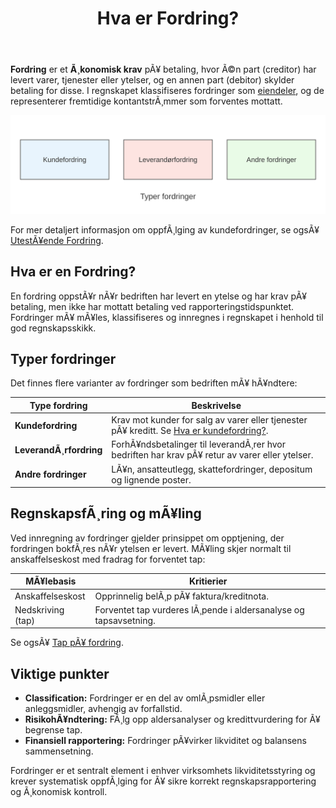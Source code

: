 ﻿---
title: "Hva er Fordring?"
meta_title: "Hva er Fordring?"
meta_description: '**Fordring** er et **Ã¸konomisk krav** pÃ¥ betaling, hvor Ã©n part (creditor) har levert varer, tjenester eller ytelser, og en annen part (debitor) skylder beta...'
slug: hva-er-fordring
type: blog
layout: pages/single
---

**Fordring** er et **Ã¸konomisk krav** pÃ¥ betaling, hvor Ã©n part (creditor) har levert varer, tjenester eller ytelser, og en annen part (debitor) skylder betaling for disse. I regnskapet klassifiseres fordringer som [eiendeler](/blogs/regnskap/hva-er-eiendel "Hva er en Eiendel? Komplett Guide til Eiendeler i Regnskap"), og de representerer fremtidige kontantstrÃ¸mmer som forventes mottatt.

![Fordring Oversikt](fordring-oversikt.svg)

For mer detaljert informasjon om oppfÃ¸lging av kundefordringer, se ogsÃ¥ [UtestÃ¥ende Fordring](/blogs/regnskap/utestaende-fordring "UtestÃ¥ende Fordring: HÃ¥ndtering av utestÃ¥ende fordringer i norsk regnskap").

## Hva er en Fordring?

En fordring oppstÃ¥r nÃ¥r bedriften har levert en ytelse og har krav pÃ¥ betaling, men ikke har mottatt betaling ved rapporteringstidspunktet. Fordringer mÃ¥ mÃ¥les, klassifiseres og innregnes i regnskapet i henhold til god regnskapsskikk.

## Typer fordringer

Det finnes flere varianter av fordringer som bedriften mÃ¥ hÃ¥ndtere:

| Type fordring            | Beskrivelse                                                          |
|---------------------------|----------------------------------------------------------------------|
| **Kundefordring**         | Krav mot kunder for salg av varer eller tjenester pÃ¥ kreditt. Se [Hva er kundefordring?](/blogs/regnskap/hva-er-kundefordring "Hva er kundefordring? En Guide til Norske Kundefordringer"). |
| **LeverandÃ¸rfordring**    | ForhÃ¥ndsbetalinger til leverandÃ¸rer hvor bedriften har krav pÃ¥ retur av varer eller ytelser. |
| **Andre fordringer**      | LÃ¥n, ansatteutlegg, skattefordringer, depositum og lignende poster. |

## RegnskapsfÃ¸ring og mÃ¥ling

Ved innregning av fordringer gjelder prinsippet om opptjening, der fordringen bokfÃ¸res nÃ¥r ytelsen er levert. MÃ¥ling skjer normalt til anskaffelseskost med fradrag for forventet tap:

| MÃ¥lebasis           | Kritierier                                                        |
|----------------------|------------------------------------------------------------------|
| Anskaffelseskost     | Opprinnelig belÃ¸p pÃ¥ faktura/kreditnota.                         |
| Nedskriving (tap)    | Forventet tap vurderes lÃ¸pende i aldersanalyse og tapsavsetning. |

Se ogsÃ¥ [Tap pÃ¥ fordring](/blogs/regnskap/tap-pa-fordring "Hva er tap pÃ¥ fordring? Regnskapsmessig behandling av tap").

## Viktige punkter

* **Classification:** Fordringer er en del av omlÃ¸psmidler eller anleggsmidler, avhengig av forfallstid.
* **RisikohÃ¥ndtering:** FÃ¸lg opp aldersanalyser og kredittvurdering for Ã¥ begrense tap.
* **Finansiell rapportering:** Fordringer pÃ¥virker likviditet og balansens sammensetning.

Fordringer er et sentralt element i enhver virksomhets likviditetsstyring og krever systematisk oppfÃ¸lging for Ã¥ sikre korrekt regnskapsrapportering og Ã¸konomisk kontroll.


